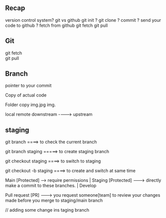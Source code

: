 ## Recap 

version control system?
git  vs github
git init ?
git clone ?
commit ?
send your code to github ?
fetch from github 
git fetch 
git pull 


## Git

git fetch  
git pull 





## Branch  

pointer to your commit 


Copy of actual code 


Folder        copy
img.jpg       img.


local           remote
downstream ----> upstream 
## staging 

git branch ====> to check the current branch

git branch staging =====> to create staging branch 

git checkout staging ====> to switch to staging 

git checkout -b staging ====> to create and switch at same time 



Main   [Protected]    --> require permissions
|
Staging  [Protected]  ---> directly make a commit to these branches.
|
Develop


Pull request [PR] ---> you request someone[team] to review your changes made before you merge 
to staging/main branch 
     


// adding some change ins taging branch






















